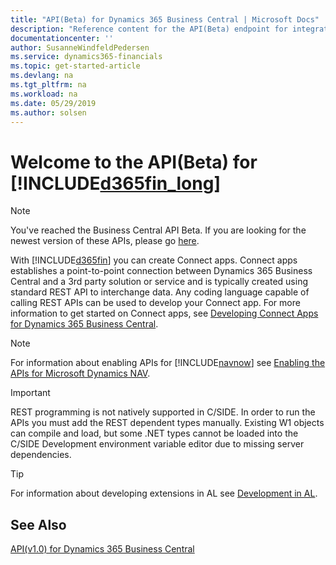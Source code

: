```yaml
---
title: "API(Beta) for Dynamics 365 Business Central | Microsoft Docs"
description: "Reference content for the API(Beta) endpoint for integration with Dynamics 365 Business Central."
documentationcenter: ''
author: SusanneWindfeldPedersen
ms.service: dynamics365-financials
ms.topic: get-started-article
ms.devlang: na
ms.tgt_pltfrm: na
ms.workload: na
ms.date: 05/29/2019
ms.author: solsen
---
```


# Welcome to the API(Beta) for [!INCLUDE[d365fin_long](../includes/d365fin_long_md.md)]

> [!NOTE]  
> You've reached the Business Central API Beta. If you are looking for the newest version of these APIs, please go [here](../api-reference/v1.0/index.md).

With [!INCLUDE[d365fin](../includes/d365fin_md.md)] you can create Connect apps. Connect apps establishes a point-to-point connection between Dynamics 365 Business Central and a 3rd party solution or service and is typically created using standard REST API to interchange data. Any coding language capable of calling REST APIs can be used to develop your Connect app. For more information to get started on Connect apps, see [Developing Connect Apps for Dynamics 365 Business Central](https://docs.microsoft.com/en-us/dynamics365/business-central/dev-itpro/developer/devenv-develop-connect-apps).

> [!NOTE]  
> For information about enabling APIs for [!INCLUDE[navnow](../includes/navnow_md.md)] see [Enabling the APIs for Microsoft Dynamics NAV](../enabling-apis-for-dynamics-nav.md).

> [!IMPORTANT]  
> REST programming is not natively supported in C/SIDE. In order to run the APIs you must add the REST dependent types manually. Existing W1 objects can compile and load, but some .NET types cannot be loaded into the C/SIDE Development environment variable editor due to missing server dependencies.

> [!TIP]  
> For information about developing extensions in AL see [Development in AL](https://docs.microsoft.com/en-us/dynamics365/business-central/dev-itpro/developer/devenv-dev-overview).

## See Also
[API(v1.0) for Dynamics 365 Business Central](../api-reference/v1.0/index.md)  